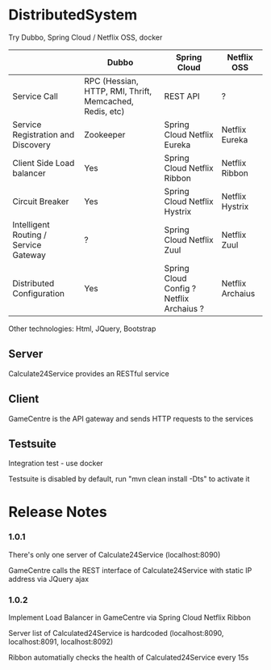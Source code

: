 # DistributedSystem
Try Dubbo, Spring Cloud / Netflix OSS, docker

|     | Dubbo | Spring Cloud | Netflix OSS |
| --- | --- | --- | --- |
| Service Call | RPC (Hessian, HTTP, RMI, Thrift, Memcached, Redis, etc) | REST API | ? |
| Service Registration and Discovery | Zookeeper | Spring Cloud Netflix Eureka | Netflix Eureka | 
| Client Side Load balancer | Yes | Spring Cloud Netflix Ribbon | Netflix Ribbon |
| Circuit Breaker | Yes | Spring Cloud Netflix Hystrix | Netflix Hystrix |
| Intelligent Routing / Service Gateway | ? | Spring Cloud Netflix Zuul | Netflix Zuul |
| Distributed Configuration | Yes | Spring Cloud Config ? Netflix Archaius ? |  Netflix Archaius |

Other technologies: Html, JQuery, Bootstrap

## Server
Calculate24Service provides an RESTful service

## Client
GameCentre is the API gateway and sends HTTP requests to the services

## Testsuite
Integration test - use docker

Testsuite is disabled by default, run "mvn clean install -Dts" to activate it


# Release Notes

### 1.0.1
There's only one server of Calculate24Service (localhost:8090)

GameCentre calls the REST interface of Calculate24Service with static IP address via JQuery ajax

### 1.0.2
Implement Load Balancer in GameCentre via Spring Cloud Netflix Ribbon

Server list of Calculated24Service is hardcoded (localhost:8090, localhost:8091, localhost:8092)

Ribbon automatially checks the health of Calculated24Service every 15s
